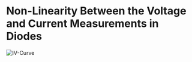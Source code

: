 # Non-Linearity Between the Voltage and Current Measurements in Diodes

![IV-Curve](https://github.com/ArmandtErasmus/computational_physics/edit/main/diode_theory/diode_theory.md/IV_Curve.png)

